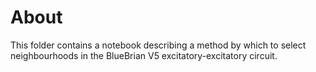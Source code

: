 # About

This folder contains a notebook describing a method by which to select neighbourhoods in the BlueBrian V5 excitatory-excitatory circuit.
